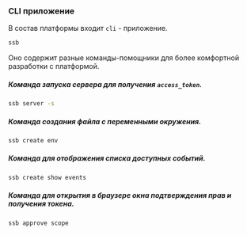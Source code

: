 ### CLI приложение

В состав платформы входит `cli` - приложение.

```bash
ssb
```
Оно содержит разные команды-помощники для более комфортной разработки c платформой.
 
##### Команда запуска сервера для получения `access_token`.
```bash
ssb server -s
```

##### Команда создания файла с переменными окружения.

```bash
ssb create env
```

##### Команда для отображения списка доступных событий.

```bash
ssb create show events
```
##### Команда для открытия в браузере окна подтверждения прав и получения токена.

```bash
ssb approve scope
```